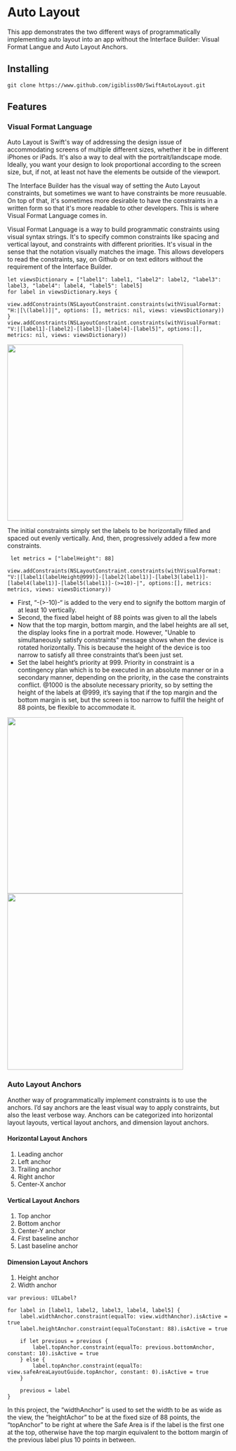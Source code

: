# Auto Layout

This app demonstrates the two different ways of programmatically implementing auto layout into an app without the Interface Builder: Visual Format Langue and Auto Layout Anchors.  

## Installing

```
git clone https://www.github.com/igibliss00/SwiftAutoLayout.git
```

## Features

### Visual Format Language

Auto Layout is Swift's way of addressing the design issue of accommodating screens of multiple different sizes, whether it be in different iPhones or iPads.  It's also a way to deal with the portrait/landscape mode.  Ideally, you want your design to look proportional according to the screen size, but, if not, at least not have the elements be outside of the viewport.  

The Interface Builder has the visual way of setting the Auto Layout constraints, but sometimes we want to have constraints be more reusuable.  On top of that, it's sometimes more desirable to have the constraints in a written form so that it's more readable to other developers.  This is where Visual Format Language comes in.  

Visual Format Language is a way to build programmatic constraints using visual syntax strings.  It's to specify common constraints like spacing and vertical layout, and constraints with different priorities.  It's visual in the sense that the notation visually matches the image.  This allows developers to read the constraints, say, on Github or on text editors without the requirement of the Interface Builder.   

```
let viewsDictionary = ["label1": label1, "label2": label2, "label3": label3, "label4": label4, "label5": label5]
for label in viewsDictionary.keys {
   view.addConstraints(NSLayoutConstraint.constraints(withVisualFormat: "H:|[\(label)]|", options: [], metrics: nil, views: viewsDictionary))
}
view.addConstraints(NSLayoutConstraint.constraints(withVisualFormat: "V:|[label1]-[label2]-[label3]-[label4]-[label5]", options:[], metrics: nil, views: viewsDictionary))
```
<img src="https://github.com/igibliss00/SwiftAutoLayout/blob/master/README_assets/1.png" width=400/>

The initial constraints simply set the labels to be horizontally filled and spaced out evenly vertically.  And, then, progressively added a few more constraints.  

```
 let metrics = ["labelHeight": 88]
        
view.addConstraints(NSLayoutConstraint.constraints(withVisualFormat: "V:|[label1(labelHeight@999)]-[label2(label1)]-[label3(label1)]-[label4(label1)]-[label5(label1)]-(>=10)-|", options:[], metrics: metrics, views: viewsDictionary))
```

- First, “-(>-10)-“ is added to the very end to signify the bottom margin of at least 10 vertically.  
- Second, the fixed label height of 88 points was given to all the labels
- Now that the top margin, bottom margin, and the label heights are all set, the display looks fine in a portrait mode.  However, "Unable to simultaneously satisfy constraints" message shows when the device is rotated horizontally.  This is because the height of the device is too narrow to satisfy all three constraints that’s been just set. 
- Set the label height’s priority at 999.  Priority in constraint is a contingency plan which is to be executed in an absolute manner or in a secondary manner, depending on the priority, in the case the constraints conflict. @1000 is the absolute necessary priority, so by setting the height of the labels at @999, it’s saying that if the top margin and the bottom margin is set, but the screen is too narrow to fulfill the height of 88 points, be flexible to accommodate it. 

<img src="https://github.com/igibliss00/SwiftAutoLayout/blob/master/README_assets/2.png" width=400/>
<img src="https://github.com/igibliss00/SwiftAutoLayout/blob/master/README_assets/3.png" height=400/>


### Auto Layout Anchors

Another way of programmatically implement constraints is to use the anchors.  I’d say anchors are the least visual way to apply constraints, but also the least verbose way.  Anchors can be categorized into horizontal layout layouts, vertical layout anchors, and dimension layout anchors. 

#### Horizontal Layout Anchors
1. Leading anchor
2. Left anchor
3. Trailing anchor
4. Right anchor
5. Center-X anchor

#### Vertical Layout Anchors
1. Top anchor
2. Bottom anchor
3. Center-Y anchor
4. First baseline anchor
5. Last baseline anchor

#### Dimension Layout Anchors
1. Height anchor
2. Width anchor

```
var previous: UILabel?

for label in [label1, label2, label3, label4, label5] {
    label.widthAnchor.constraint(equalTo: view.widthAnchor).isActive = true
    label.heightAnchor.constraint(equalToConstant: 88).isActive = true
    
    if let previous = previous {
        label.topAnchor.constraint(equalTo: previous.bottomAnchor, constant: 10).isActive = true
    } else {
        label.topAnchor.constraint(equalTo: view.safeAreaLayoutGuide.topAnchor, constant: 0).isActive = true
    }
    
    previous = label
}
```

In this project, the “widthAnchor” is used to set the width to be as wide as the view, the “heightAchor” to be at the fixed size of 88 points, the “topAnchor” to be right at where the Safe Area is if the label is the first one at the top, otherwise have the top margin equivalent to the bottom margin of the previous label plus 10 points in between.


